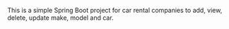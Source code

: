 This is a simple Spring Boot project for car rental companies to add, view, delete, update make, model and car. 

